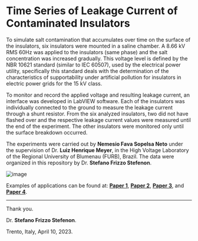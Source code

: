 # Time Series of Leakage Current of Contaminated Insulators

To simulate salt contamination that accumulates over time on the surface of the insulators, six insulators were mounted in a saline chamber. A 8.66 kV RMS 60Hz was applied to the insulators (same phase) and the salt concentration was increased gradually. This voltage level is defined by the NBR 10621 standard (similar to IEC 60507), used by the electrical power utility, specifically this standard deals with the determination of the characteristics of supportability under artificial pollution for insulators in electric power grids for the 15 kV class.

To monitor and record the applied voltage and resulting leakage current, an interface was developed in LabVIEW software. Each of the insulators was individually connected to the ground to measure the leakage current through a shunt resistor. From the six analyzed insulators, two did not have flashed over and the respective leakage current values were measured until the end of the experiment. The other insulators were monitored only until the surface breakdown occurred. 

The experiments were carried out by **Nemesio Fava Sopelsa Neto** under the supervision of Dr. **Luiz Henrique Meyer**, in the High Voltage Laboratory of the Regional University of Blumenau (FURB), Brazil. The data were organized in this repository by Dr. **Stefano Frizzo Stefenon**.

![image](https://user-images.githubusercontent.com/88292916/223122262-40c53b67-1953-4548-8773-98e50c6dd060.png)


Examples of applications can be found at:
**[Paper 1](https://doi.org/10.1016/j.ijepes.2023.109269)**, 
**[Paper 2](https://doi.org/10.3390/s23136118)**,
**[Paper 3](https://doi.org/10.3390/s23063202)**, and
**[Paper 4](https://doi.org/10.3390/s22166121)**.

---

Thank you.

Dr. **Stefano Frizzo Stefenon**.

Trento, Italy, April 10, 2023.

